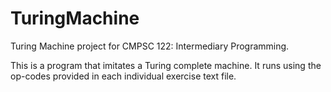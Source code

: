# TuringMachine
Turing Machine project for CMPSC 122: Intermediary Programming.

This is a program that imitates a Turing complete machine. It runs using the op-codes provided in each individual exercise text file.
